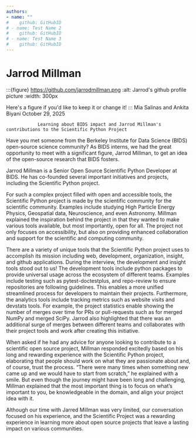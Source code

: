 ```yaml
---
authors: 
- name: ""
#    github: GitHubID
# - name: Test Name 2
#    github: GitHubID
# - name: Test Name 3
#    github: GitHubID
---
```


# Jarrod Millman

:::{figure} https://github.com/jarrodmillman.png
:alt: Jarrod's github profile picture
:width: 300px

Here's a figure if you'd like to keep it or change it!
:::
Mia Salinas and Ankita Biyani 
October 29, 2025

                Learning about BIDS impact and Jarrod Millman's contributions to the Scientific Python Project

Have you met someone from the Berkeley Institute for Data Science (BIDS) open-source science community? As BIDS interns, we had the great opportunity to meet with a significant figure, Jarrod Millman, to get an idea of the open-source research that BIDS fosters. 

Jarrod Millman is a Senior Open Source Scientific Python Developer at BIDS. He has co-founded several important initiatives and projects, including the Scientific Python project. 

For such a complex project filled with open and accessible tools, the Scientific Python project is made by the scientific community for the scientific community. Examples include studying High Particle Energy Physics, Geospatial data, Neuroscience, and even Astronomy. Millman explained the inspiration behind the project in that they wanted to make various tools available, but most importantly, open for all. The project not only focuses on accessibility, but also on providing enhanced collaboration and support for the scientific and computing community. 

There are a variety of unique tools that the Scientific Python project uses to accomplish its mission including web, development, organization, insight, and github applications. During the interview, the development and insight tools stood out to us! 
The development tools include python packages to provide universal usage across the ecosystem of different teams. Examples include testing such as pytest-doctestplus, and repo-review to ensure repositories are following guidelines. This enables a more unified streamlined process for developers to maintain their projects. Furthermore, the analytics tools include tracking metrics such as website visits and devstats tools. For example, the project statistics enable showing the number of merges over time for PRs or pull-requests such as for merged NumPy and merged SciPy. Jarrod also highlighted that there was an additional surge of merges between different teams and collaborates with their project tools and work after creating this initiative. 

When asked if he had any advice for anyone looking to contribute to a scientific open source project, Millman responded excitedly based on his long and rewarding experience with the Scientific Python project, elaborating that people should work on what they are passionate about and, of course, trust the process. “There were many times when something new came up and we would have to start from scratch,” he explained with a smile. But even though the journey might have been long and challenging, Millman explained that the most important thing is to focus on what’s important to you, be knowledgeable in the domain, and align your project idea with it. 

Although our time with Jarred Millman was very limited, our conversation focused on his experience, and the Scientific Project was a rewarding experience in learning more about open source projects that leave a lasting impact on various communities. 
